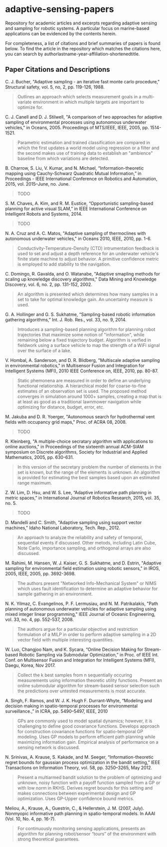 # adaptive-sensing-papers
Repository for academic articles and excerpts regarding adaptive sensing and sampling for robotic systems. A particular focus on marine-based applications can be evidenced by the contents herein. 

For completeness, a list of citations and brief summaries of papers is found below. To find the article in the repository which matches the citations here, you can search by authorlastname-year-affiliation-shortenedtitle.

## Paper Citations and Descriptions
C. J. Bucher, "Adaptive sampling - an iterative fast monte carlo procedure," Structural safety, vol. 5, no, 2, pp. 119-126, 1988.

> Outlines an approach which selects measurement goals in a multi-variate environment in which multiple targets are important to optimize for.


C. J. Canell and D. J. Stilwell, "A comparison of two approaches for adaptive sampling of environmental processes using autonomous underwater vehicles," in Oceans, 2005. Proceedings of MTS/IEEE, IEEE, 2005, pp. 1514-1521.

> Parametric estimation and trained classification are compared in which the first updates a world model using regression or a filter and the second makes use of training data to establish an "ambience" baseline from which variations are detected. 


B. Charrow, S. Liu, V. Kumar, and N. Michael, “Information-theoretic mapping using Cauchy-Schwarz Quadratic Mutual Information,” in Proceedings - IEEE International Conference on Robotics and Automation, 2015, vol. 2015–June, no. June.

> TODO


S. M. Chaves, A. Kim, and R. M. Eustice, “Opportunistic sampling-based planning for active visual SLAM,” in IEEE International Conference on Intelligent Robots and Systems, 2014.

> TODO


N. A. Cruz and A. C. Matos, "Adaptive sampling of thermoclines with autonomous underwater vehicles," in Oceans 2010, IEEE, 2010, pp. 1-6.

> Conductivity-Temperature-Density (CTD) intrumentation feedback is used to set and adjust a depth reference for an underwater vehicle's finite state machine to adjust behavior. A primitive confidence metric is employed to add stability to the navigation.

C. Domingo, R. Gavalda, and O. Watanabe, "Adaptive smapling methods for scaling up knowledge discovery algorithms," Data Mining and Knowledge Discovery, vol. 6, no. 2, pp. 131-152, 2002.

> An algorithm is presented which determines how many samples in a set to take for optimal knowledge gain. An uncertainty measure is used.  


G. A. Hollinger and G. S. Sukhatme, “Sampling-based robotic information gathering algorithms,” Int. J. Rob. Res., vol. 33, no. 9, 2014.

> Introduces a sampling-based planning algorithm for planning robot trajectories that maximize some notion of "information", while remaining below a fixed trajectory budget. Algorithm is verfied in fieldwork using a surface vehicle to map the strength of a WiFi signal over the surface of a lake.


V. Hombal, A. Sanderson, and D. R. Blidberg, "Multiscale adaptive sampling in environmental robotics," in Multisensor Fusion and Integration for Intelligent Systems (MFI), 2010 IEEE Conference on, IEEE, 2010, pp. 80-87. 

> Static phemonena are measured in order to define an underlying functional relationship. A hierarchical model for coarse-to-fine estimates of an observation set is used. The proposed method converges in simulation around 1000+ samples, creating a map that is at least as good as a traditional lawnmower navigation while optimizing for distance, budget, error, etc. 


M. Jakuba and D. R. Yoerger, "Autonomous search for hydrothermal vent fields with occupancy grid maps," Proc. of ACRA 08, 2008.

> TODO


R. Kleinberg, "A multiple-choice secratary algorithm with applications to online auctions," in Proceedings of the sixteenth annual ACM-SIAM symposium on Discrete algorithms, Society for Industrial and Applied Mathematics, 2005, pp. 630-631.

> In this version of the secretary problem the number of elements in the set is known, but the range of the elements is unknown. An algorithm is provided for estimating the best samples based upon an estimated range maximum.


Z. W. Lim, D. Hsu, and W. S. Lee, “Adaptive informative path planning in metric spaces,” in International Journal of Robotics Research, 2015, vol. 35, no. 5.

> TODO


D. Mandelli and C. Smith, "Adaptive sampling using support vector machines," Idaho National Laboratory, Tech. Rep., 2012.

> An approach to analyze the reliability and safety of temporal, sequential events if discussed. Other metods, including Latin Cube, Note Carlo, importance sampling, and orthogonal arrays are also discussed.


M. Rahimi, M. Hansen, W. J. Kaiser, G. S. Sukhatme, and D. Estrin, "Adaptive sampling for environmental field estimation using robotic sensors," in IROS, 2005, IEEE, 2005, pp. 3692-3698.

> The authors present "Networked Info-Mechanical System" or NIMS which uses fault identification to determine an adaptive behavior for sample gathering in an environment.


N. K. Yilmaz, C. Evangelinos, P. F. Lermusiau, and N. M. Patrikalakis, "Path planning of autonomous underwater vehicles for adaptive sampling using mixed integer linear programming," IEEE Journal of Oceanic Engineering, vol. 33, no. 4, pp. 552-537, 2008.

> The authors argue for a particular objective and restriction formulation of a MILP in order to perform adaptive sampling in a 2D vector field with multiple interesting quantities. 

W. Luo, Changjoo Nam, and K. Sycara, “Online Decision Making for Stream-based Robotic Sampling via Submodular Optimization,” in Proc. of IEEE Int. Conf. on Multisensor Fusion and Integration for Intelligent Systems (MFI), Daegu, Korea, Nov 2017.

> Collect the k best samples from n sequentially occuring measurements using information theoretic utility functions. Present an online submodular algorithm for stream-based sensor selection such the predictions over untested measurements is most accurate.

A. Singh, F. Ramos, and W. J. K. Hugh F. Durrant-Whyte, “Modeling and decision making in spatio-temporal processes for environmental surveillance.,” in ICRA, pp. 5490–5497, IEEE, 2010

> GPs are commonly used to model spatial dynamics; however, it is challenging to define good covariance functions. Develops approach for construction covariance functions for spatio-temporal GP modeling. Uses GP models to perform efficient path planning while maximizing information gain. Empirical analysis of performance on a sensing network is discussed.

N. Srinivas, A. Krause, S. Kakade, and M. Seeger, “Information-theoretic regret bounds for gaussian process optimization in the bandit setting,” IEEE Transactions on Information Theory, vol. 58, pp. 3250–3265, May 2012.

> Present a multiarmed bandit solution to the problem of optimizing and unknown, noisy function with a payoff function sampled from a GP or with low norm in RKHS. Derives regret bounds for this setting and makes connections between experimental design and GP optimization. Uses GP-Upper confidence bound metrics.

Meliou, A., Krause, A., Guestrin, C., & Hellerstein, J. M. (2007, July). Nonmyopic informative path planning in spatio-temporal models. In AAAI (Vol. 10, No. 4, pp. 16-7).

> For continuously monitoring sensing applications, presents an algorithm for planning robot/sensor “tours” of the environment with strong theoretical guarantees.

